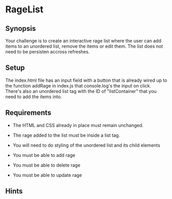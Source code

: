 # RageList

## Synopsis

Your challenge is to create an interactive rage list where the user can add items to an unordered list, remove the items or edit them.
The list does not need to be persisten accross refreshes.

## Setup

The index.html file has an input field with a button that is already wired up to the function addRage in index.js that console.log's the input on click.
There's also an unordered list tag with the ID of "listContainer" that you need to add the items into.

## Requirements

- The HTML and CSS already in place must remain unchanged.

- The rage added to the list must be inside a list tag.

- You will need to do styling of the unordered list and its child elements

- You must be able to add rage

- You must be able to delete rage

- You must be able to update rage

## Hints


